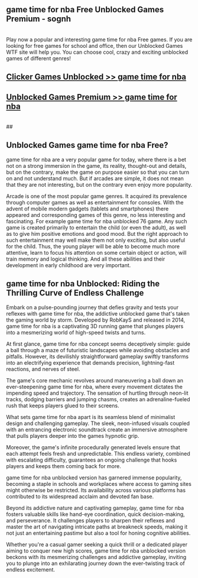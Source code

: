 ## game time for nba Free Unblocked Games Premium - sognh <br>
<br>
Play now a popular and interesting game time for nba Free games. If you are looking for free games for school and office, then our Unblocked Games WTF site will help you. You can choose cool, crazy and exciting unblocked games of different genres!


##  [Clicker Games Unblocked >> game time for nba](http://freeplayer.one?title=game_time_for_nba&ref=04)

##  [Unblocked Games Premium >> game time for nba](http://freeplayer.one?title=game_time_for_nba&ref=04)
  <br>
  ##



## Unblocked Games game time for nba Free?

game time for nba are a very popular game for today, where there is a bet not on a strong immersion in the game, its reality, thought-out and details, but on the contrary, make the game on purpose easier so that you can turn on and not understand much. But if arcades are simple, it does not mean that they are not interesting, but on the contrary even enjoy more popularity.

Arcade is one of the most popular game genres. It acquired its prevalence through computer games as well as entertainment for consoles. With the advent of mobile modern gadgets (tablets and smartphones) there appeared and corresponding games of this genre, no less interesting and fascinating. For example game time for nba unblocked 76 game. Any such game is created primarily to entertain the child (or even the adult), as well as to give him positive emotions and good mood. But the right approach to such entertainment may well make them not only exciting, but also useful for the child. Thus, the young player will be able to become much more attentive, learn to focus his attention on some certain object or action, will train memory and logical thinking. And all these abilities and their development in early childhood are very important.

##  game time for nba Unblocked: Riding the Thrilling Curve of Endless Challenge

Embark on a pulse-pounding journey that defies gravity and tests your reflexes with game time for nba, the addictive unblocked game that's taken the gaming world by storm. Developed by RobKayS and released in 2014, game time for nba is a captivating 3D running game that plunges players into a mesmerizing world of high-speed twists and turns.

At first glance, game time for nba concept seems deceptively simple: guide a ball through a maze of futuristic landscapes while avoiding obstacles and pitfalls. However, its devilishly straightforward gameplay swiftly transforms into an electrifying experience that demands precision, lightning-fast reactions, and nerves of steel.

The game's core mechanic revolves around maneuvering a ball down an ever-steepening game time for nba, where every movement dictates the impending speed and trajectory. The sensation of hurtling through neon-lit tracks, dodging barriers and jumping chasms, creates an adrenaline-fueled rush that keeps players glued to their screens.

What sets game time for nba apart is its seamless blend of minimalist design and challenging gameplay. The sleek, neon-infused visuals coupled with an entrancing electronic soundtrack create an immersive atmosphere that pulls players deeper into the games hypnotic grip.

Moreover, the game's infinite procedurally generated levels ensure that each attempt feels fresh and unpredictable. This endless variety, combined with escalating difficulty, guarantees an ongoing challenge that hooks players and keeps them coming back for more.

game time for nba unblocked version has garnered immense popularity, becoming a staple in schools and workplaces where access to gaming sites might otherwise be restricted. Its availability across various platforms has contributed to its widespread acclaim and devoted fan base.

Beyond its addictive nature and captivating gameplay, game time for nba fosters valuable skills like hand-eye coordination, quick decision-making, and perseverance. It challenges players to sharpen their reflexes and master the art of navigating intricate paths at breakneck speeds, making it not just an entertaining pastime but also a tool for honing cognitive abilities.

Whether you're a casual gamer seeking a quick thrill or a dedicated player aiming to conquer new high scores, game time for nba unblocked version beckons with its mesmerizing challenges and addictive gameplay, inviting you to plunge into an exhilarating journey down the ever-twisting track of endless excitement.